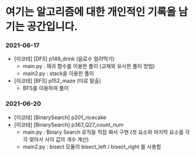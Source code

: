 # 여기는 알고리즘에 대한 개인적인 기록을 남기는 공간입니다.  

### 2021-06-17
- [이코테] [DFS] p149_drink (음료수 얼려먹기)
  - main.py : 재귀 함수를 이용한 풀이 (교재와 유사한 풀이 방법)
  - main2.py : stack을 이용한 풀이
- [이코테] [BFS] p152_maze (미로 탈출)
  - BFS를 이용하여 풀이 
 
### 2021-06-20
- [이코테] [BinarySearch] p201_ricecake
- [이코테] [BinarySearch] p367_Q27_count_num
  - main.py : Binary Search 로직을 직접 짜서 구현 (첫 요소와 마지막 요소를 각각 찾아서 사이 값의 개수 계산)
  - main2.py : bisect 모듈의 bisect_left / bisect_right 를 사용함 